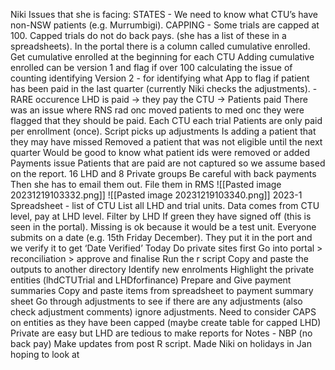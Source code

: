 Niki
Issues that she is facing:
STATES - We need to know what CTU’s have non-NSW patients (e.g. Murrumbigi).
CAPPING - Some trials are capped at 100. Capped trials do not do back pays. (she has a list of these in a spreadsheets). In the portal there is a column called cumulative enrolled.
Get cumulative enrolled at the beginning for each CTU
Adding cumulative enrolled can be version 1 and flag if over 100
calculating the issue of counting identifying
Version 2 - for identifying what
App to flag if patient has been paid in the last quarter (currently Niki checks the adjustments). - RARE occurence
LHD is paid -> they pay the CTU -> Patients paid
There was an issue where RNS rad onc moved patients to med onc they were flagged that they should be paid.
Each CTU each trial Patients are only paid per enrollment (once).
Script picks up adjustments
Is adding a patient that they may have missed
Removed a patient that was not eligible until the next quarter
Would be good to know what patient ids were removed or added
Payments issue
Patients that are paid are not captured so we assume based on the report.
16 LHD and 8 Private groups
Be careful with back payments
Then she has to email them out.
File them in RMS
![[Pasted image 20231219103332.png]]
![[Pasted image 20231219103340.png]]
2023-1
Spreadsheet - list of CTU List all LHD and trial units. Data comes from CTU level, pay at LHD level. Filter by LHD If green they have signed off (this is seen in the portal). Missing is ok because it would be a test unit. Everyone submits on a date (e.g. 15th Friday December). They put it in the port and we verify it to get ‘Date Verified’ Today Do private sites first  Go into portal > reconciliation > approve and finalise Run the r script Copy and paste the outputs to another directory Identify new enrolments Highlight the private entities (lhdCTUTrial and LHDforfinance) Prepare and Give payment summaries Copy and paste items from spreadsheet to payment summary sheet Go through adjustments to see if there are any adjustments (also check adjustment comments) ignore adjustments. Need to consider CAPS on entities as they have been capped (maybe create table for capped LHD) Private are easy but LHD are tedious to make reports for Notes - NBP (no back pay) Make updates from post R script. Made Niki on holidays in Jan hoping to look at
